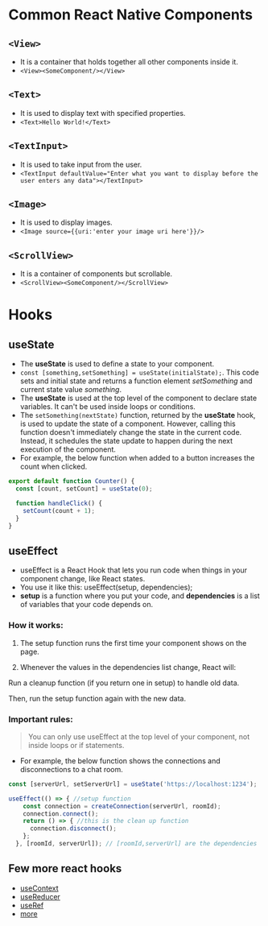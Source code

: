 # Common React Native Components
## `<View>`
- It is a container that holds together all other components inside it.
- `<View><SomeComponent/></View>`

## `<Text>`
- It is used to display text with specified properties.
- `<Text>Hello World!</Text>`

## `<TextInput>`
- It is used to take input from the user.
- `<TextInput defaultValue="Enter what you want to display before the user enters any data"></TextInput>`

## `<Image>`
- It is used to display images.
- `<Image source={{uri:'enter your image uri here'}}/>`

## `<ScrollView>`
- It is a container of components but scrollable.
- `<ScrollView><SomeComponent/></ScrollView>`

# Hooks

## useState

- The **useState** is used to define a state to your component.
- `const [something,setSomething] = useState(initialState);`. This code sets and initial state and returns a function element *setSomething* and current state value *something*.
- The **useState** is used at the top level of the component to declare state variables. It can't be used inside loops or conditions.
- The `setSomething(nextState)` function, returned by the **useState** hook, is used to update the state of a component. However, calling this function doesn't immediately change the state in the current code. Instead, it schedules the state update to happen during the next execution of the component.
- For example, the below function when added to a button increases the count when clicked.
```javascript
export default function Counter() {
  const [count, setCount] = useState(0);

  function handleClick() {
    setCount(count + 1);
  }
}
```

## useEffect

- useEffect is a React Hook that lets you run code when things in your component change, like React states.
- You use it like this: useEffect(setup, dependencies);
- **setup** is a function where you put your code, and **dependencies** is a list of variables that your code depends on.

### How it works:

1. The setup function runs the first time your component shows on the page.


2. Whenever the values in the dependencies list change, React will:

Run a cleanup function (if you return one in setup) to handle old data.

Then, run the setup function again with the new data.




### Important rules:

> You can only use useEffect at the top level  of your component, not inside loops or if statements.

- For example, the below function shows the connections and disconnections to a chat room.
```javascript
const [serverUrl, setServerUrl] = useState('https://localhost:1234');

useEffect(() => { //setup function
    const connection = createConnection(serverUrl, roomId);
    connection.connect();
    return () => { //this is the clean up function
      connection.disconnect();
    };
  }, [roomId, serverUrl]); // [roomId,serverUrl] are the dependencies

```

## Few more react hooks
- [useContext](https://react.dev/reference/react/useContext)
- [useReducer](https://react.dev/reference/react/useReducer)
- [useRef](https://react.dev/reference/react/useRef)
- [more](https://react.dev/reference/react/hooks)